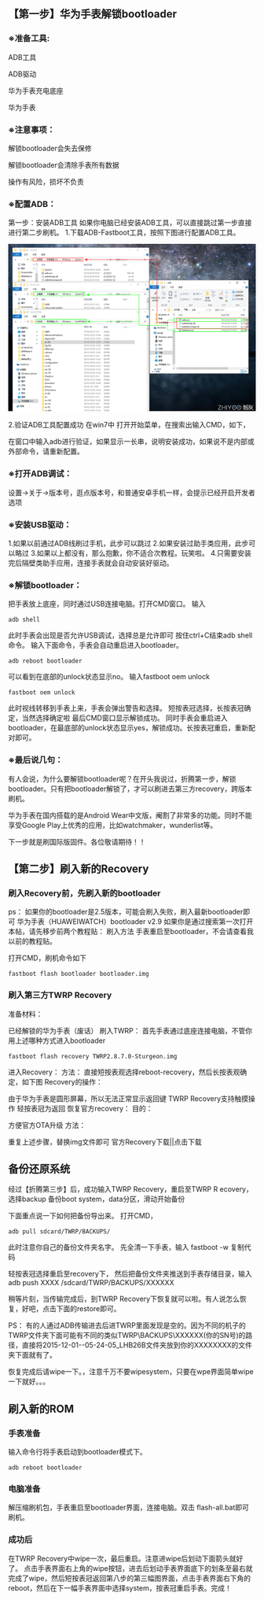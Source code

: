 
## 【第一步】华为手表解锁bootloader
### ※准备工具:

ADB工具

ADB驱动

华为手表充电底座

华为手表


### ※注意事项：

解锁bootloader会失去保修

解锁bootloader会清除手表所有数据

操作有风险，损坏不负责

### ※配置ADB：

第一步：安装ADB工具
     如果你电脑已经安装ADB工具，可以直接跳过第一步直接进行第二步刷机。
1.下载ADB-Fastboot工具，按照下图进行配置ADB工具。

![配置Fastboot](/img/2017-8-6-1.png)

2.验证ADB工具配置成功
在win7中 打开开始菜单，在搜索出输入CMD，如下，


在窗口中输入adb进行验证，如果显示一长串，说明安装成功，如果说不是内部或外部命令，请重新配置。

### ※打开ADB调试：
设置→关于→版本号，逛点版本号，和普通安卓手机一样，会提示已经开启开发者选项

### ※安装USB驱动：
1.如果以前通过ADB线刷过手机，此步可以跳过
2.如果安装过助手类应用，此步可以略过
3.如果以上都没有，那么抱歉，你不适合次教程。玩笑啦。
4.只需要安装完后隔壁类助手应用，连接手表就会自动安装好驱动。


### ※解锁bootloader：


把手表放上底座，同时通过USB连接电脑。打开CMD窗口。
输入

```
adb shell
```

此时手表会出现是否允许USB调试，选择总是允许即可
按住ctrl+C结束adb shell命令。
输入下面命令，手表会自动重启进入bootloader。

```
adb reboot bootloader
```
可以看到在底部的unlock状态显示no。
输入fastboot oem unlock
```
fastboot oem unlock
```
此时视线转移到手表上来，手表会弹出警告和选择。
短按表冠选择，长按表冠确定，当然选择确定啦
最后CMD窗口显示解锁成功。
同时手表会重启进入bootloader，在最底部的unlock状态显示yes，解锁成功。长按表冠重启，重新配对即可。

### ※最后说几句：
有人会说，为什么要解锁bootloader呢？在开头我说过，折腾第一步，解锁bootloader。只有把bootloader解锁了，才可以刷进去第三方recovery，跨版本刷机。

华为手表在国内搭载的是Android Wear中文版，阉割了非常多的功能。同时不能享受Google Play上优秀的应用，比如watchmaker，wunderlist等。

下一步就是刷国际版固件。各位敬请期待！！

## 【第二步】刷入新的Recovery
### 刷入Recovery前，先刷入新的bootloader
ps：
如果你的bootloader是2.5版本，可能会刷入失败，刷入最新bootloader即可
华为手表（HUAWEIWATCH）bootloader v2.9
如果你是通过搜索第一次打开本帖，请先移步前两个教程贴：
刷入方法
手表重启至bootloader，不会请查看我以前的教程贴。

打开CMD，刷机命令如下
```
fastboot flash bootloader bootloader.img
```

### 刷入第三方TWRP Recovery
准备材料：

已经解锁的华为手表（废话）
刷入TWRP：
首先手表通过底座连接电脑，不管你用上述哪种方式进入bootloader

```
fastboot flash recovery TWRP2.8.7.0-Sturgeon.img
```

进入Recovery：
方法：
直接短按表观选择reboot-recovery，然后长按表观确定，如下图
Recovery的操作：


由于华为手表是圆形屏幕，所以无法正常显示返回键
TWRP Recovery支持触摸操作
轻按表冠为返回
恢复官方recovery：
目的：

方便官方OTA升级
方法：

重复上述步骤，替换img文件即可
官方Recovery下载||点击下载

## 备份还原系统

经过【折腾第三步】后，成功输入TWRP Recovery，重启至TWRP R ecovery，选择backup
备份boot system，data分区，滑动开始备份

下面重点说一下如何把备份导出来。
打开CMD，
```
adb pull sdcard/TWRP/BACKUPS/
```

此时注意你自己的备份文件夹名字。
先全清一下手表，输入
fastboot -w
复制代码

轻按表冠选择重启至recovery下，
然后把备份文件夹推送到手表存储目录，输入
adb push XXXX /sdcard/TWRP/BACKUPS/XXXXXX   

稍等片刻，当传输完成后，到TWRP Recovery下恢复就可以啦。有人说怎么恢复，好吧，点击下面的restore即可。

PS：
有的人通过ADB传输进去后进TWRP里面发现是空的。因为不同的机子的TWRP文件夹下面可能有不同的类似TWRP\BACKUPS\XXXXXX(你的SN号)的路径，直接将2015-12-01--05-24-05_LHB26B文件夹放到你的XXXXXXXX的文件夹下面就有了。

恢复完成后请wipe一下。，注意千万不要wipesystem，只要在wpe界面简单wipe一下就好。。。

## 刷入新的ROM
### 手表准备
输入命令行将手表启动到bootloader模式下。
```
adb reboot bootloader
```
### 电脑准备
解压缩刷机包，手表重启至bootloader界面，连接电脑。双击 flash-all.bat即可刷机。
### 成功后
在TWRP Recovery中wipe一次，最后重启。注意进wipe后划动下面箭头就好了。
点击手表界面右上角的wipe按钮，进去后划动手表界面底下的划条至最右就完成了wipe，然后短按表冠返回第八步的第三幅图界面，点击手表界面右下角的reboot，然后在下一幅手表界面中选择system，按表冠重启手表。完成！